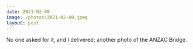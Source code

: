 ```yaml
---
date: 2021-02-08
image: /photos/2021-02-08.jpeg
layout: post
---
```


No one asked for it, and I delivered; another photo of the ANZAC Bridge.
